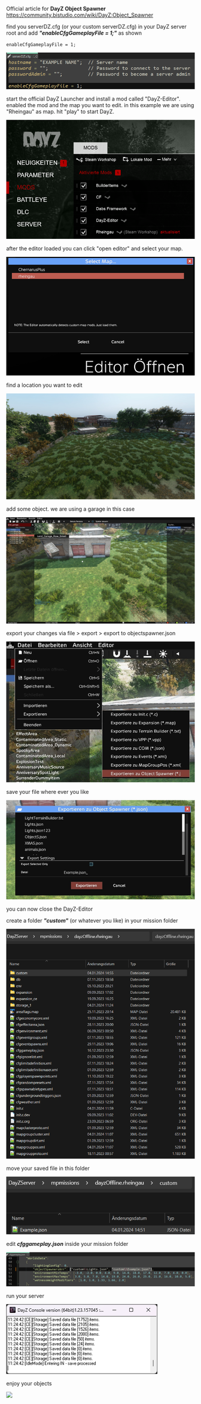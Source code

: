 Official article for **DayZ Object Spawner** https://community.bistudio.com/wiki/DayZ:Object_Spawner

find you serverDZ.cfg (or your custom serverDZ.cfg) in your DayZ server root and add ***"enableCfgGameplayFile = 1;"*** as shown
```
enableCfgGameplayFile = 1;
```
<img src="https://github.com/ranseier86/DayZ-FooBarLand/blob/main/docs/dayz-editor/img/serverconfig.png">

start the official DayZ Launcher and install a mod called "DayZ-Editor". enabled the mod and the map you want to edit. in this example we are using "Rheingau" as map. hit "play" to start DayZ.

<img src="https://github.com/ranseier86/DayZ-FooBarLand/blob/main/docs/dayz-editor/img/dayzlauncher.png">

after the editor loaded you can click "open editor" and select your map.

<img src="https://github.com/ranseier86/DayZ-FooBarLand/blob/main/docs/dayz-editor/img/editormenu.png">

find a location you want to edit

<img src="https://github.com/ranseier86/DayZ-FooBarLand/blob/main/docs/dayz-editor/img/empty.jpg">

add some object. we are using a garage in this case

<img src="https://github.com/ranseier86/DayZ-FooBarLand/blob/main/docs/dayz-editor/img/garage.jpg">

export your changes via file > export > export to objectspawner.json

<img src="https://github.com/ranseier86/DayZ-FooBarLand/blob/main/docs/dayz-editor/img/exportmenu.jpg">

save your file where ever you like

<img src="https://github.com/ranseier86/DayZ-FooBarLand/blob/main/docs/dayz-editor/img/examplefile.jpg">

you can now close the DayZ-Editor

create a folder ***"custom"*** (or whatever you like) in your mission folder

<img src="https://github.com/ranseier86/DayZ-FooBarLand/blob/main/docs/dayz-editor/img/customfolder.png">

move your saved file in this folder

<img src="https://github.com/ranseier86/DayZ-FooBarLand/blob/main/docs/dayz-editor/img/custominside.png">

edit ***cfggameplay.json*** inside your mission folder

<img src="https://github.com/ranseier86/DayZ-FooBarLand/blob/main/docs/dayz-editor/img/cfggameplayjsonedit.png">

run your server

<img src="https://github.com/ranseier86/DayZ-FooBarLand/blob/main/docs/dayz-editor/img/server.png">

enjoy your objects

<img src="https://github.com/ranseier86/DayZ-FooBarLand/blob/main/docs/dayz-editor/img/finish.png">
